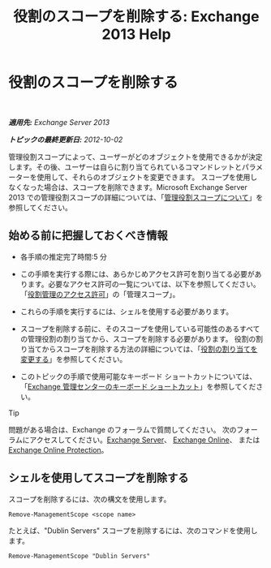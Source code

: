 ﻿---
title: '役割のスコープを削除する: Exchange 2013 Help'
TOCTitle: 役割のスコープを削除する
ms:assetid: ad17cba0-a8d3-4f40-b3c9-c37e6e5c3f36
ms:mtpsurl: https://technet.microsoft.com/ja-jp/library/Dd351051(v=EXCHG.150)
ms:contentKeyID: 49896413
ms.date: 04/24/2018
mtps_version: v=EXCHG.150
ms.translationtype: HT
---

# 役割のスコープを削除する

 

_**適用先:** Exchange Server 2013_

_**トピックの最終更新日:** 2012-10-02_

管理役割スコープによって、ユーザーがどのオブジェクトを使用できるかが決定します。その後、ユーザーは自らに割り当てられているコマンドレットとパラメーターを使用して、それらのオブジェクトを変更できます。 スコープを使用しなくなった場合は、スコープを削除できます。Microsoft Exchange Server 2013 での管理役割スコープの詳細については、「[管理役割スコープについて](understanding-management-role-scopes-exchange-2013-help.md)」を参照してください。

## 始める前に把握しておくべき情報

  - 各手順の推定完了時間:5 分

  - この手順を実行する際には、あらかじめアクセス許可を割り当てる必要があります。必要なアクセス許可の一覧については、以下を参照してください。「[役割管理のアクセス許可](role-management-permissions-exchange-2013-help.md)」の「管理スコープ」。

  - これらの手順を実行するには、シェルを使用する必要があります。

  - スコープを削除する前に、そのスコープを使用している可能性のあるすべての管理役割の割り当てから、スコープを削除する必要があります。 役割の割り当てからスコープを削除する方法の詳細については、「[役割の割り当てを変更する](change-a-role-assignment-exchange-2013-help.md)」を参照してください。

  - このトピックの手順で使用可能なキーボード ショートカットについては、「[Exchange 管理センターのキーボード ショートカット](keyboard-shortcuts-in-the-exchange-admin-center-exchange-online-protection-help.md)」を参照してください。


> [!TIP]
> 問題がある場合は、Exchange のフォーラムで質問してください。 次のフォーラムにアクセスしてください。<A href="https://go.microsoft.com/fwlink/p/?linkid=60612">Exchange Server</A>、 <A href="https://go.microsoft.com/fwlink/p/?linkid=267542">Exchange Online</A>、 または <A href="https://go.microsoft.com/fwlink/p/?linkid=285351">Exchange Online Protection</A>。



## シェルを使用してスコープを削除する

スコープを削除するには、次の構文を使用します。

    Remove-ManagementScope <scope name>

たとえば、"Dublin Servers" スコープを削除するには、次のコマンドを使用します。

    Remove-ManagementScope "Dublin Servers"

